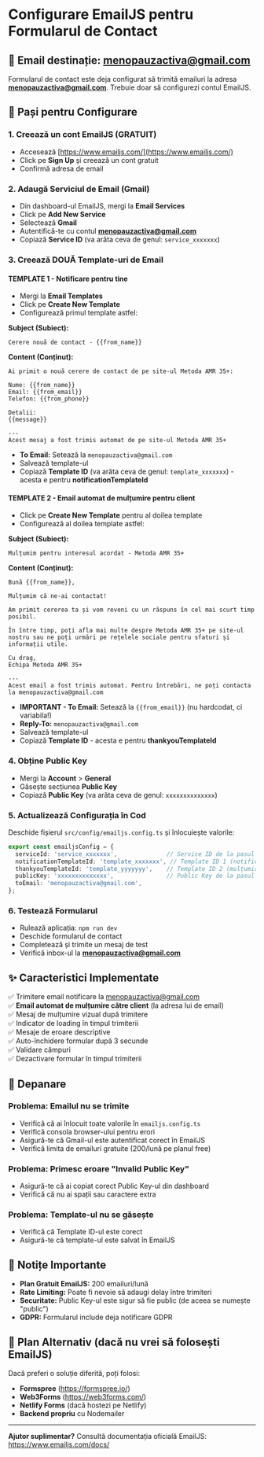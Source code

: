 # Configurare EmailJS pentru Formularul de Contact

## 📧 Email destinație: menopauzactiva@gmail.com

Formularul de contact este deja configurat să trimită emailuri la adresa **menopauzactiva@gmail.com**. Trebuie doar să configurezi contul EmailJS.

## 🚀 Pași pentru Configurare

### 1. Creează un cont EmailJS (GRATUIT)
- Accesează [https://www.emailjs.com/](https://www.emailjs.com/)
- Click pe **Sign Up** și creează un cont gratuit
- Confirmă adresa de email

### 2. Adaugă Serviciul de Email (Gmail)
- Din dashboard-ul EmailJS, mergi la **Email Services**
- Click pe **Add New Service**
- Selectează **Gmail**
- Autentifică-te cu contul **menopauzactiva@gmail.com**
- Copiază **Service ID** (va arăta ceva de genul: `service_xxxxxxx`)

### 3. Creează DOUĂ Template-uri de Email

#### **TEMPLATE 1 - Notificare pentru tine**

- Mergi la **Email Templates**
- Click pe **Create New Template**
- Configurează primul template astfel:

**Subject (Subiect):**
```
Cerere nouă de contact - {{from_name}}
```

**Content (Conținut):**
```
Ai primit o nouă cerere de contact de pe site-ul Metoda AMR 35+:

Nume: {{from_name}}
Email: {{from_email}}
Telefon: {{from_phone}}

Detalii:
{{message}}

---
Acest mesaj a fost trimis automat de pe site-ul Metoda AMR 35+
```

- **To Email:** Setează la `menopauzactiva@gmail.com`
- Salvează template-ul
- Copiază **Template ID** (va arăta ceva de genul: `template_xxxxxxx`) - acesta e pentru **notificationTemplateId**

#### **TEMPLATE 2 - Email automat de mulțumire pentru client**

- Click pe **Create New Template** pentru al doilea template
- Configurează al doilea template astfel:

**Subject (Subiect):**
```
Mulțumim pentru interesul acordat - Metoda AMR 35+
```

**Content (Conținut):**
```
Bună {{from_name}},

Mulțumim că ne-ai contactat! 

Am primit cererea ta și vom reveni cu un răspuns în cel mai scurt timp posibil.

În între timp, poți afla mai multe despre Metoda AMR 35+ pe site-ul nostru sau ne poți urmări pe rețelele sociale pentru sfaturi și informații utile.

Cu drag,
Echipa Metoda AMR 35+

---
Acest email a fost trimis automat. Pentru întrebări, ne poți contacta la menopauzactiva@gmail.com
```

- **IMPORTANT - To Email:** Setează la `{{from_email}}` (nu hardcodat, ci variabila!)
- **Reply-To:** `menopauzactiva@gmail.com`
- Salvează template-ul
- Copiază **Template ID** - acesta e pentru **thankyouTemplateId**

### 4. Obține Public Key
- Mergi la **Account** > **General**
- Găsește secțiunea **Public Key**
- Copiază **Public Key** (va arăta ceva de genul: `xxxxxxxxxxxxxx`)

### 5. Actualizează Configurația în Cod
Deschide fișierul `src/config/emailjs.config.ts` și înlocuiește valorile:

```typescript
export const emailjsConfig = {
  serviceId: 'service_xxxxxxx',              // Service ID de la pasul 2
  notificationTemplateId: 'template_xxxxxxx', // Template ID 1 (notificare)
  thankyouTemplateId: 'template_yyyyyyy',    // Template ID 2 (mulțumire client)
  publicKey: 'xxxxxxxxxxxxxx',               // Public Key de la pasul 4
  toEmail: 'menopauzactiva@gmail.com',
};
```

### 6. Testează Formularul
- Rulează aplicația: `npm run dev`
- Deschide formularul de contact
- Completează și trimite un mesaj de test
- Verifică inbox-ul la **menopauzactiva@gmail.com**

## ✨ Caracteristici Implementate

✅ Trimitere email notificare la menopauzactiva@gmail.com  
✅ **Email automat de mulțumire către client** (la adresa lui de email)  
✅ Mesaj de mulțumire vizual după trimitere  
✅ Indicator de loading în timpul trimiterii  
✅ Mesaje de eroare descriptive  
✅ Auto-închidere formular după 3 secunde  
✅ Validare câmpuri  
✅ Dezactivare formular în timpul trimiterii  

## 🔧 Depanare

### Problema: Emailul nu se trimite
- Verifică că ai înlocuit toate valorile în `emailjs.config.ts`
- Verifică consola browser-ului pentru erori
- Asigură-te că Gmail-ul este autentificat corect în EmailJS
- Verifică limita de emailuri gratuite (200/lună pe planul free)

### Problema: Primesc eroare "Invalid Public Key"
- Asigură-te că ai copiat corect Public Key-ul din dashboard
- Verifică că nu ai spații sau caractere extra

### Problema: Template-ul nu se găsește
- Verifică că Template ID-ul este corect
- Asigură-te că template-ul este salvat în EmailJS

## 📝 Notițe Importante

- **Plan Gratuit EmailJS:** 200 emailuri/lună
- **Rate Limiting:** Poate fi nevoie să adaugi delay între trimiteri
- **Securitate:** Public Key-ul este sigur să fie public (de aceea se numește "public")
- **GDPR:** Formularul include deja notificare GDPR

## 🎯 Plan Alternativ (dacă nu vrei să folosești EmailJS)

Dacă preferi o soluție diferită, poți folosi:
- **Formspree** (https://formspree.io/)
- **Web3Forms** (https://web3forms.com/)
- **Netlify Forms** (dacă hostezi pe Netlify)
- **Backend propriu** cu Nodemailer

---

**Ajutor suplimentar?** Consultă documentația oficială EmailJS: https://www.emailjs.com/docs/

